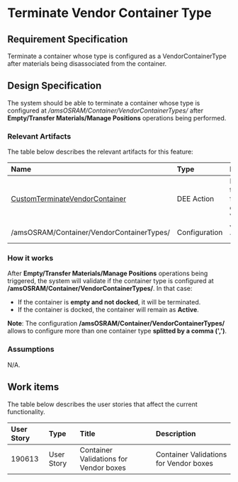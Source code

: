 # Terminate Vendor Container Type

## Requirement Specification

Terminate a container whose type is configured as a VendorContainerType after materials being disassociated from the container.

## Design Specification

The system should be able to terminate a container whose type is configured at */amsOSRAM/Container/VendorContainerTypes/* after **Empty/Transfer Materials/Manage Positions** operations being performed.

### Relevant Artifacts

The table below describes the relevant artifacts for this feature:

| Name          | Type      | Description |
| :------------ | :-------- | :---------- |
| [CustomTerminateVendorContainer](/amsOSRAM/TechSpec>Artifacts>deeactions>CustomTerminateVendorContainer) | DEE Action | DEE Action used to terminate a Container from a specific type configured as a VendorContainerType. |
| /amsOSRAM/Container/VendorContainerTypes/ | Configuration | Vendor Container Types splitted by ',' |


### How it works

After **Empty/Transfer Materials/Manage Positions** operations being triggered, the system will validate if the container type is configured at **/amsOSRAM/Container/VendorContainerTypes/**.
In that case:
- If the container is **empty and not docked**, it will be terminated.
- If the container is docked, the container will remain as **Active**.

**Note**: The configuration **/amsOSRAM/Container/VendorContainerTypes/** allows to configure more than one container type **splitted by a comma (',')**.

### Assumptions
N/A.

## Work items

The table below describes the user stories that affect the current functionality.

User Story | Type       | Title                                             | Description
:--------- | :--------- | :------------------------------------------------ | :----------
190613     | User Story | Container Validations for Vendor boxes            | Container Validations for Vendor boxes